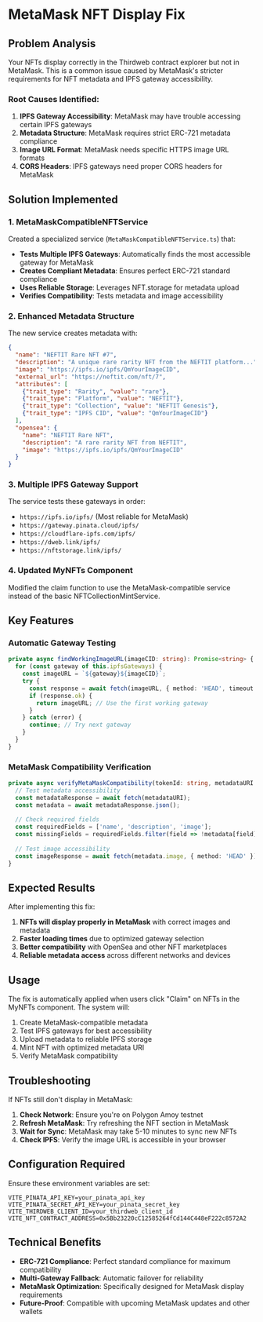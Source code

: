 # MetaMask NFT Display Fix

## Problem Analysis

Your NFTs display correctly in the Thirdweb contract explorer but not in MetaMask. This is a common issue caused by MetaMask's stricter requirements for NFT metadata and IPFS gateway accessibility.

### Root Causes Identified:

1. **IPFS Gateway Accessibility**: MetaMask may have trouble accessing certain IPFS gateways
2. **Metadata Structure**: MetaMask requires strict ERC-721 metadata compliance
3. **Image URL Format**: MetaMask needs specific HTTPS image URL formats
4. **CORS Headers**: IPFS gateways need proper CORS headers for MetaMask

## Solution Implemented

### 1. MetaMaskCompatibleNFTService

Created a specialized service (`MetaMaskCompatibleNFTService.ts`) that:

- **Tests Multiple IPFS Gateways**: Automatically finds the most accessible gateway for MetaMask
- **Creates Compliant Metadata**: Ensures perfect ERC-721 standard compliance
- **Uses Reliable Storage**: Leverages NFT.storage for metadata upload
- **Verifies Compatibility**: Tests metadata and image accessibility

### 2. Enhanced Metadata Structure

The new service creates metadata with:

```json
{
  "name": "NEFTIT Rare NFT #7",
  "description": "A unique rare rarity NFT from the NEFTIT platform...",
  "image": "https://ipfs.io/ipfs/QmYourImageCID",
  "external_url": "https://neftit.com/nft/7",
  "attributes": [
    {"trait_type": "Rarity", "value": "rare"},
    {"trait_type": "Platform", "value": "NEFTIT"},
    {"trait_type": "Collection", "value": "NEFTIT Genesis"},
    {"trait_type": "IPFS CID", "value": "QmYourImageCID"}
  ],
  "opensea": {
    "name": "NEFTIT Rare NFT",
    "description": "A rare rarity NFT from NEFTIT",
    "image": "https://ipfs.io/ipfs/QmYourImageCID"
  }
}
```

### 3. Multiple IPFS Gateway Support

The service tests these gateways in order:
- `https://ipfs.io/ipfs/` (Most reliable for MetaMask)
- `https://gateway.pinata.cloud/ipfs/`
- `https://cloudflare-ipfs.com/ipfs/`
- `https://dweb.link/ipfs/`
- `https://nftstorage.link/ipfs/`

### 4. Updated MyNFTs Component

Modified the claim function to use the MetaMask-compatible service instead of the basic NFTCollectionMintService.

## Key Features

### Automatic Gateway Testing
```typescript
private async findWorkingImageURL(imageCID: string): Promise<string> {
  for (const gateway of this.ipfsGateways) {
    const imageURL = `${gateway}${imageCID}`;
    try {
      const response = await fetch(imageURL, { method: 'HEAD', timeout: 5000 });
      if (response.ok) {
        return imageURL; // Use the first working gateway
      }
    } catch (error) {
      continue; // Try next gateway
    }
  }
}
```

### MetaMask Compatibility Verification
```typescript
private async verifyMetaMaskCompatibility(tokenId: string, metadataURI: string) {
  // Test metadata accessibility
  const metadataResponse = await fetch(metadataURI);
  const metadata = await metadataResponse.json();
  
  // Check required fields
  const requiredFields = ['name', 'description', 'image'];
  const missingFields = requiredFields.filter(field => !metadata[field]);
  
  // Test image accessibility
  const imageResponse = await fetch(metadata.image, { method: 'HEAD' });
}
```

## Expected Results

After implementing this fix:

1. **NFTs will display properly in MetaMask** with correct images and metadata
2. **Faster loading times** due to optimized gateway selection
3. **Better compatibility** with OpenSea and other NFT marketplaces
4. **Reliable metadata access** across different networks and devices

## Usage

The fix is automatically applied when users click "Claim" on NFTs in the MyNFTs component. The system will:

1. Create MetaMask-compatible metadata
2. Test IPFS gateways for best accessibility
3. Upload metadata to reliable IPFS storage
4. Mint NFT with optimized metadata URI
5. Verify MetaMask compatibility

## Troubleshooting

If NFTs still don't display in MetaMask:

1. **Check Network**: Ensure you're on Polygon Amoy testnet
2. **Refresh MetaMask**: Try refreshing the NFT section in MetaMask
3. **Wait for Sync**: MetaMask may take 5-10 minutes to sync new NFTs
4. **Check IPFS**: Verify the image URL is accessible in your browser

## Configuration Required

Ensure these environment variables are set:
```env
VITE_PINATA_API_KEY=your_pinata_api_key
VITE_PINATA_SECRET_API_KEY=your_pinata_secret_key
VITE_THIRDWEB_CLIENT_ID=your_thirdweb_client_id
VITE_NFT_CONTRACT_ADDRESS=0x5Bb23220cC12585264fCd144C448eF222c8572A2
```

## Technical Benefits

- **ERC-721 Compliance**: Perfect standard compliance for maximum compatibility
- **Multi-Gateway Fallback**: Automatic failover for reliability
- **MetaMask Optimization**: Specifically designed for MetaMask display requirements
- **Future-Proof**: Compatible with upcoming MetaMask updates and other wallets
